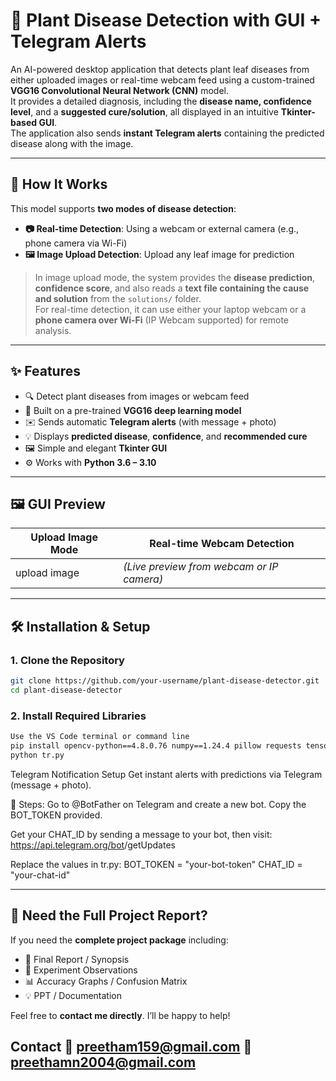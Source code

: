 # 🌿 Plant Disease Detection with GUI + Telegram Alerts

An AI-powered desktop application that detects plant leaf diseases from either uploaded images or real-time webcam feed using a custom-trained **VGG16 Convolutional Neural Network (CNN)** model.  
It provides a detailed diagnosis, including the **disease name, confidence level**, and a **suggested cure/solution**, all displayed in an intuitive **Tkinter-based GUI**.  
The application also sends **instant Telegram alerts** containing the predicted disease along with the image.

---

## 🧠 How It Works

This model supports **two modes of disease detection**:

- **📷 Real-time Detection**: Using a webcam or external camera (e.g., phone camera via Wi-Fi)
- **🖼️ Image Upload Detection**: Upload any leaf image for prediction

> In image upload mode, the system provides the **disease prediction**, **confidence score**, and also reads a **text file containing the cause and solution** from the `solutions/` folder.  
> For real-time detection, it can use either your laptop webcam or a **phone camera over Wi-Fi** (IP Webcam supported) for remote analysis.

---

## ✨ Features

- 🔍 Detect plant diseases from images or webcam feed
- 🧠 Built on a pre-trained **VGG16 deep learning model**
- ✉️ Sends automatic **Telegram alerts** (with message + photo)
- 💡 Displays **predicted disease**, **confidence**, and **recommended cure**
- 🖼️ Simple and elegant **Tkinter GUI**
- ⚙️ Works with **Python 3.6 – 3.10**

---

## 🖼️ GUI Preview

| Upload Image Mode | Real-time Webcam Detection |
|-------------------|----------------------------|
| upload image | *(Live preview from webcam or IP camera)* |

---

## 🛠️ Installation & Setup

### 1. Clone the Repository

```bash
git clone https://github.com/your-username/plant-disease-detector.git
cd plant-disease-detector
```
### 2. Install Required Libraries
```bash
Use the VS Code terminal or command line
pip install opencv-python==4.8.0.76 numpy==1.24.4 pillow requests tensorflow telepot
python tr.py
```
Telegram Notification Setup
Get instant alerts with predictions via Telegram (message + photo).

🔧 Steps:
Go to @BotFather on Telegram and create a new bot.
Copy the BOT_TOKEN provided.

Get your CHAT_ID by sending a message to your bot, then visit:
https://api.telegram.org/bot<YourBOTToken>/getUpdates

Replace the values in tr.py:
BOT_TOKEN = "your-bot-token"
CHAT_ID   = "your-chat-id"

---

## 📄 Need the Full Project Report?

If you need the **complete project package** including:
- 📘 Final Report / Synopsis
- 🧪 Experiment Observations
- 📊 Accuracy Graphs / Confusion Matrix
- 💡 PPT / Documentation

Feel free to **contact me directly**. I’ll be happy to help!

Contact 📧 preetham159@gmail.com 📧 preethamn2004@gmail.com
---

